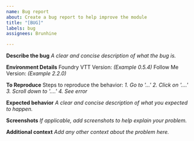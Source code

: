 ```yaml
---
name: Bug report
about: Create a bug report to help improve the module
title: "[BUG]"
labels: bug
assignees: Brunhine

---
```


**Describe the bug**
_A clear and concise description of what the bug is._

**Environment Details**
Foundry VTT Version: _(Example 0.5.4)_
Follow Me Version: _(Example 2.2.0)_

**To Reproduce**
Steps to reproduce the behavior:
_1. Go to '...'
2. Click on '....'
3. Scroll down to '....'
4. See error_

**Expected behavior**
_A clear and concise description of what you expected to happen._

**Screenshots**
_If applicable, add screenshots to help explain your problem._

**Additional context**
_Add any other context about the problem here._
